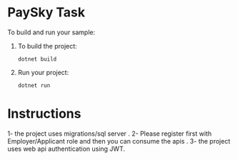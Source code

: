 # PaySky Task

To build and run your sample:

1. To build the project:

    ```console
    dotnet build
    ```

2. Run your project:

    ```console
    dotnet run
    ```

# Instructions
1- the project uses migrations/sql server .
2- Please register first with Employer/Applicant role and then you can consume the apis .
3- the project uses web api authentication using JWT.
